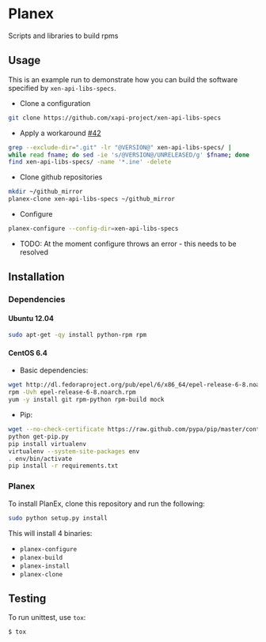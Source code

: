 # Planex

Scripts and libraries to build rpms

## Usage

This is an example run to demonstrate how you can build the software specified
by `xen-api-libs-specs`.

 * Clone a configuration
```bash
git clone https://github.com/xapi-project/xen-api-libs-specs
```
 * Apply a workaround [#42](https://github.com/xenserver/planex/issues/42)
```bash
grep --exclude-dir=".git" -lr "@VERSION@" xen-api-libs-specs/ |
while read fname; do sed -ie 's/@VERSION@/UNRELEASED/g' $fname; done
find xen-api-libs-specs/ -name '*.ine' -delete
```
 * Clone github repositories
```bash
mkdir ~/github_mirror
planex-clone xen-api-libs-specs ~/github_mirror
```
 * Configure
```bash
planex-configure --config-dir=xen-api-libs-specs
```
 * TODO: At the moment configure throws an error - this needs to be resolved

## Installation

### Dependencies

#### Ubuntu 12.04

```bash
sudo apt-get -qy install python-rpm rpm
```

#### CentOS 6.4

 * Basic dependencies:

```bash
wget http://dl.fedoraproject.org/pub/epel/6/x86_64/epel-release-6-8.noarch.rpm
rpm -Uvh epel-release-6-8.noarch.rpm
yum -y install git rpm-python rpm-build mock
```
 * Pip:
```bash
wget --no-check-certificate https://raw.github.com/pypa/pip/master/contrib/get-pip.py
python get-pip.py
pip install virtualenv
virtualenv --system-site-packages env
. env/bin/activate
pip install -r requirements.txt
```

### Planex

To install PlanEx, clone this repository and run the following:

```bash
sudo python setup.py install
```

This will install 4 binaries:

* `planex-configure`
* `planex-build`
* `planex-install`
* `planex-clone`

## Testing

To run unittest, use `tox`:

```bash
$ tox
```


